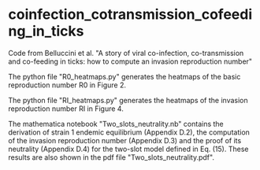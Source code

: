 # coinfection_cotransmission_cofeeding_in_ticks
Code from Belluccini et al. "A story of viral co-infection, co-transmission and co-feeding in ticks: how to compute an invasion reproduction number"

The python file "R0_heatmaps.py" generates the heatmaps of the basic reproduction number R0 in Figure 2.

The python file "RI_heatmaps.py" generates the heatmaps of the invasion reproduction number RI in Figure 4. 

The mathematica notebook "Two_slots_neutrality.nb" contains the derivation of strain 1 endemic equilibrium (Appendix D.2), the computation of the invasion reproduction number (Appendix D.3) and the proof of its neutrality (Appendix D.4) for the two-slot model defined in Eq. (15). These results are also shown in the pdf file "Two_slots_neutrality.pdf". 
